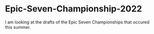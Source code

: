 # Epic-Seven-Championship-2022

I am looking at the drafts of the Epic Seven Championships that occured this summer.
